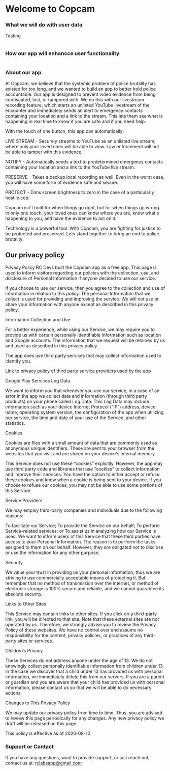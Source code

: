 # Welcome to Copcam

### What we will do with user data

Testing

```
```

### How our app will enhancce user functionality
```
```

### About our app

At Copcam, we believe that the systemic problem of police brutality has existed for too long, and we wanted to build an app to better hold police accountable. Our app is designed to prevent video evidence from being confiscated, lost, or tampered with. We do this with our livestream recording feature, which starts an unlisted YouTube livestream of the encounter and immediately sends an alert to emergency contacts containing your location and a link to the stream. This lets them see what is happening in real time to know if you are safe and if you need help.

With the touch of one button, this app can automatically:

LIVE STREAM - Securely streams to YouTube as an unlisted live stream, where only your loved ones will be able to view. Law enforcement will not be able to tamper with this evidence.

NOTIFY - Automatically sends a text to predetermined emergency contacts containing your location and a link to the YouTube live stream.

PRESERVE - Takes a backup local recording as well. Even in the worst case, you will have some form of evidence safe and secure.

PROTECT - Dims screen brightness to zero in the case of a particularly hostile cop.

Copcam isn't built for when things go right, but for when things go wrong. In only one touch, your loved ones can know where you are, know what's happening to you, and have the evidence to act on it.

Technology is a powerful tool. With Copcam, you are fighting for justice to be protected and preserved. Lets stand together to bring an end to police brutality.


## Our privacy policy

Privacy Policy
RC Devs built the Copcam app as a free app. This page is used to inform visitors regarding our policies with the collection, use, and disclosure of Personal Information if anyone decided to use our service.

If you choose to use our service, then you agree to the collection and use of information in relation to this policy. The personal Information that we collect is used for providing and improving the service. We will not use or share your information with anyone except as described in this privacy policy.

Information Collection and Use

For a better experience, while using our Service, we may require you to provide us with certain personally identifiable information such as location and Google accounts. The information that we request will be retained by us and used as described in this privacy policy.

The app does use third party services that may collect information used to identify you.

Link to privacy policy of third party service providers used by the app

Google Play Services
Log Data

We want to inform you that whenever you use our service, in a case of an error in the app we collect data and information (through third party products) on your phone called Log Data. This Log Data may include information such as your device Internet Protocol (“IP”) address, device name, operating system version, the configuration of the app when utilizing our service, the time and date of your use of the Service, and other statistics.

Cookies

Cookies are files with a small amount of data that are commonly used as anonymous unique identifiers. These are sent to your browser from the websites that you visit and are stored on your device's internal memory.

This Service does not use these “cookies” explicitly. However, the app may use third party code and libraries that use “cookies” to collect information and improve their services. You have the option to either accept or refuse these cookies and know when a cookie is being sent to your device. If you choose to refuse our cookies, you may not be able to use some portions of this Service.

Service Providers

We may employ third-party companies and individuals due to the following reasons:

To facilitate our Service;
To provide the Service on our behalf;
To perform Service-related services; or
To assist us in analyzing how our Service is used.
We want to inform users of this Service that these third parties have access to your Personal Information. The reason is to perform the tasks assigned to them on our behalf. However, they are obligated not to disclose or use the information for any other purpose.

Security

We value your trust in providing us your personal information, thus we are striving to use commercially acceptable means of protecting it. But remember that no method of transmission over the internet, or method of electronic storage is 100% secure and reliable, and we cannot guarantee its absolute security.

Links to Other Sites

This Service may contain links to other sites. If you click on a third-party link, you will be directed to that site. Note that these external sites are not operated by us. Therefore, we strongly advise you to review the Privacy Policy of these websites. We have no control over and assume no responsibility for the content, privacy policies, or practices of any third-party sites or services.

Children’s Privacy

These Services do not address anyone under the age of 13. We do not knowingly collect personally identifiable information from children under 13. In the case we discover that a child under 13 has provided us with personal information, we immediately delete this from our servers. If you are a parent or guardian and you are aware that your child has provided us with personal information, please contact us so that we will be able to do necessary actions.

Changes to This Privacy Policy

We may update our privacy policy from time to time. Thus, you are advised to review this page periodically for any changes. Any new privacy policy we draft will be released on this page.

This policy is effective as of 2020-08-10

### Support or Contact
If you have any questions, want to provide support, or just reach out, contact us at:
rclabsapp@gmail.com
